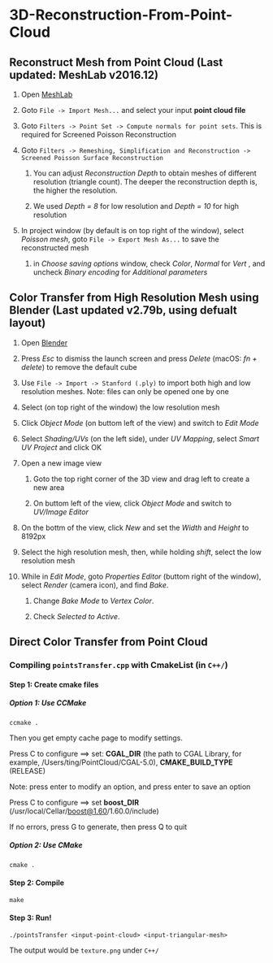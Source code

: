# 3D-Reconstruction-From-Point-Cloud

## Reconstruct Mesh from Point Cloud (Last updated: MeshLab v2016.12)

1. Open [MeshLab](https://www.meshlab.net)

2. Goto ```File -> Import Mesh...``` and select your input **point cloud file**

3. Goto ```Filters -> Point Set -> Compute normals for point sets```. This is required for Screened Poisson Reconstruction

4. Goto ```Filters -> Remeshing, Simplification and Reconstruction -> Screened Poisson Surface Reconstruction```

   1. You can adjust *Reconstruction Depth* to obtain meshes of different resolution (triangle count). The deeper the reconstruction depth is, the higher the resolution.
   
   2. We used *Depth = 8* for low resolution and *Depth = 10* for high resolution

5. In project window (by default is on top right of the window), select *Poisson mesh*, goto ```File -> Export Mesh As...``` to save the reconstructed mesh

   1. in *Choose saving options* window, check *Color*, *Normal* for *Vert* , and uncheck *Binary encoding* for *Additional parameters*


## Color Transfer from High Resolution Mesh using Blender (Last updated v2.79b, using defualt layout)

1. Open [Blender](https://www.blender.org)

2. Press *Esc* to dismiss the launch screen and press *Delete* (macOS: *fn + delete*) to remove the default cube

3. Use ```File -> Import -> Stanford (.ply)``` to import both high and low resolution meshes. Note: files can only be opened one by one

4. Select (on top right of the window) the low resolution mesh

5. Click *Object Mode* (on buttom left of the view) and switch to *Edit Mode*

6. Select *Shading/UVs* (on the left side), under *UV Mapping*, select *Smart UV Project* and click OK

7. Open a new image view

   1. Goto the top right corner of the 3D view and drag left to create a new area
   
   2. On buttom left of the view, click *Object Mode* and switch to *UV/Image Editor*

8. On the bottm of the view, click *New* and set the *Width* and *Height* to 8192px

9. Select the high resolution mesh, then, while holding *shift*, select the low resolution mesh

10. While in *Edit Mode*, goto *Properties Editor* (buttom right of the window), select *Render* (camera icon), and find *Bake*.

    1. Change *Bake Mode* to *Vertex Color*.
   
    2. Check *Selected to Active*.

## Direct Color Transfer from Point Cloud

### Compiling ```pointsTransfer.cpp``` with CmakeList (in ```C++/```)

#### Step 1: Create cmake files

##### Option 1: Use CCMake

```ccmake .``` 

Then you get empty cache page to modify settings.

Press C to configure ==> set: **CGAL_DIR** (the path to CGAL Library, for example, /Users/ting/PointCloud/CGAL-5.0),   **CMAKE_BUILD_TYPE** (RELEASE)

Note: press enter to modify an option, and press enter to save an option

Press C to configure ==> set  **boost_DIR** (/usr/local/Cellar/boost@1.60/1.60.0/include)

If no errors, press G to generate, then press Q to quit

##### Option 2: Use CMake

```cmake .```

#### Step 2: Compile

```make```

#### Step 3: Run! 

```./pointsTransfer <input-point-cloud> <input-triangular-mesh>```

The output would be ```texture.png``` under ```C++/```







